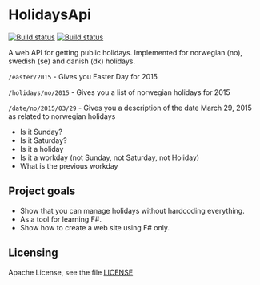 HolidaysApi
===========



[![Build status](https://travis-ci.org/bjartwolf/HolidaysApi.svg?branch=master)](https://travis-ci.org/bjartwolf/HolidaysApi.svg?branch=master)
[![Build status](https://ci.appveyor.com/api/projects/status/ykoj058ddh4ts52t?svg=true)](https://ci.appveyor.com/project/BjrnEinarBjarnes/holidaysapi)

A web API for getting public holidays. Implemented for norwegian (no), swedish (se) and danish (dk) holidays.

`/easter/2015` - Gives you Easter Day for 2015

`/holidays/no/2015` - Gives you a list of norwegian holidays for 2015

`/date/no/2015/03/29` - Gives you a description of the date March 29, 2015 as related to norwegian holidays

 * Is it Sunday?
 * Is it Saturday?
 * Is it a holiday
 * Is it a workday (not Sunday, not Saturday, not Holiday)
 * What is the previous workday

## Project goals ##

 * Show that you can manage holidays without hardcoding everything.
 * As a tool for learning F#.
 * Show how to create a web site using F# only.

## Licensing ##

Apache License, see the file [LICENSE](./LICENSE)

